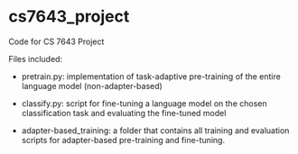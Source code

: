# cs7643_project
Code for CS 7643 Project

Files included:

- pretrain.py: implementation of task-adaptive pre-training of the entire language model (non-adapter-based)

- classify.py: script for fine-tuning a language model on the chosen classification task and evaluating the fine-tuned model


- adapter-based_training: a folder that contains all training and evaluation scripts for adapter-based pre-training and fine-tuning.